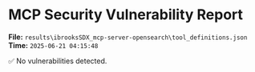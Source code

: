 # MCP Security Vulnerability Report
**File:** `results\ibrooksSDX_mcp-server-opensearch\tool_definitions.json`
**Time:** `2025-06-21 04:15:48`

✅ No vulnerabilities detected.
